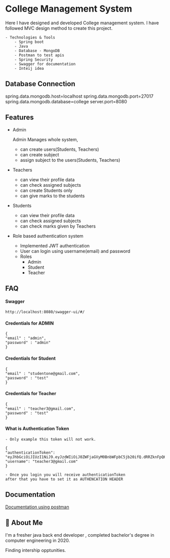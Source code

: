 
# College Management System

Here I have designed and developed College management system.
I have followed MVC design method to create this project.

    - Technologies & Tools
        - Spring boot
        - Java
        - Database - MongoDB
        - Postman to test apis
        - Spring Security
        - Swagger for documentation
        - Inteij idea

## Database Connection

spring.data.mongodb.host=localhost
spring.data.mongodb.port=27017
spring.data.mongodb.database=college
server.port=8080



  
## Features

- Admin
    
    Admin Manages whole system,
    - can create users(Students, Teachers) 
    - can create subject
    - assign subject to the users(Students, Teachers) 

- Teachers

    - can view their profile data
    - can check assigned subjects
    - can create Students only
    - can give marks to the students

- Students

    - can view their profile data
    - can check assigned subjects
    - can check marks given by Teachers

- Role based authentication system

    - Implemented JWT authentication
    - User can login using username(email) and password
    - Roles
        - Admin
        - Student
        - Teacher

    
  
## FAQ
#### Swagger

    http://localhost:8080/swagger-ui/#/

#### Credentials for ADMIN

    {
    "email" : "admin",
    "password" : "admin"
    }

#### Credentials for Student
    
    {
    "email" : "studentone@gmail.com",
    "password" : "test"
    }

#### Credentials for Teacher
    
    {
    "email" : "teacher3@gmail.com",
    "password" : "test"
    }

#### What is Authentication Token
    
    - Only example this token will not work.

    {
    "authenticationToken": "eyJhbGciOiJIUzI1NiJ9.eyJzdWIiOiJ0ZWFjaGVyM0BnbWFpbC5jb20ifQ.dRRZknFpQ6IwT_F6cTok44AQHs87BwZzXf1qFgNZwSA",
    "username": "teacher3@gmail.com"
    }

    - Once you login you will receive authenticationToken
    after that you have to set it as AUTHENCATION HEADER


  
## Documentation

[Documentation using postman](https://web.postman.co/workspace/Learning~efeac421-5172-4b7c-8053-f73199fdd11c/documentation/17189133-882aa3c3-a817-4bc6-b138-abf1d955aa48)

## 🚀 About Me
I'm a fresher java back end developer , completed bachelor's degree in computer engineering in 2020.

Finding intership opptunities.

  
